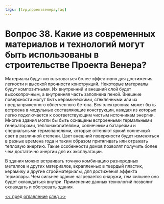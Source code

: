 ```yaml
---
tags: [tvp,проектвенера,faq]
---
```

# Вопрос 38. Какие из современных материалов и технологий могут быть использованы в строительстве Проекта Венера?

Материалы будут использоваться более эффективно для достижения легкости и высокой прочности конструкций. Некоторые материалы будут композитными. Их внутренний и внешний слой будет высокопрочным, а внутренняя часть заполнена пеной. Внешние поверхности могут быть керамическими, стеклянными или из преднапряженного облегченного бетона. Вся электроника может быть встроена в модульные составляющие конструкции, каждая из которых легко подключается к соответствующим чистым источникам энергии. Многие здания могли бы быть оснащены встроенными термальными генераторами, теплонакопителями, солнечными батареями и специальными термопанелями, которые оттеняют яркий солнечный свет в различной степени. Цвет внешний поверхности будет изменяться в разные времена года и таким образом притягивать или отражать тепловую энергию. Такие особенности домов позволят получить более чем достаточно энергии для их эксплуатации.

В здания можно встраивать точную комбинацию разнородных металлов и других материалов, вкрапленных в твердый пластик, керамику и другие стройматериалы, для достижения эффекта термопары. Чем сильнее здание нагревается снаружи, тем сильнее оно будет охлаждаться внутри. Применение данных технологий позволит охлаждать и обогревать здания.

[<< пред](%D0%92%D0%BE%D0%BF%D1%80%D0%BE%D1%81%2037.%20%D0%9E%D0%B1%D0%BB%D0%B0%D0%B4%D0%B0%D0%B5%D0%BC%20%D0%BB%D0%B8%20%D0%BC%D1%8B%20%D1%81%D0%B5%D0%B3%D0%BE%D0%B4%D0%BD%D1%8F%20%D1%81%D1%82%D1%80%D0%BE%D0%B8%D1%82%D0%B5%D0%BB%D1%8C%D0%BD%D1%8B%D0%BC%D0%B8%20%D1%82%D0%B5%D1%85%D0%BD%D0%BE%D0%BB%D0%BE%D0%B3%D0%B8%D1%8F%D0%BC%D0%B8%20%D0%B8%20%D0%BC%D0%B0%D1%82%D0%B5%D1%80%D0%B8%D0%B0%D0%BB%D0%B0%D0%BC%D0%B8,%20%D0%B4%D0%BE%D1%81%D1%82%D0%B0%D1%82%D0%BE%D1%87%D0%BD%D1%8B%D0%BC%D0%B8%20%D0%B4%D0%BB%D1%8F%20%D0%BF%D0%BE%D1%81%D1%82%D1%80%D0%BE%D0%B9%D0%BA%D0%B8.md) [оглавление](FAQ%20%D0%BF%D0%BE%20%D0%BF%D1%80%D0%BE%D0%B5%D0%BA%D1%82%D1%83%20%C2%AB%D0%92%D0%B5%D0%BD%D0%B5%D1%80%D0%B0%C2%BB.md) [след >>](%D0%92%D0%BE%D0%BF%D1%80%D0%BE%D1%81%2039.%20%D0%9A%D0%B0%D0%BA%D0%B8%D0%B5%20%D0%BD%D0%B0%D1%83%D1%87%D0%BD%D1%8B%D0%B5%20%D1%80%D0%B0%D0%B7%D1%80%D0%B0%D0%B1%D0%BE%D1%82%D0%BA%D0%B8%20(%D0%BC%D0%B0%D1%82%D0%B5%D1%80%D0%B8%D0%B0%D0%BB%D1%8B,%20%D1%82%D0%B5%D1%85%D0%BD%D0%BE%D0%BB%D0%BE%D0%B3%D0%B8%D0%B8)%20%D0%BD%D0%B5%D0%BE%D0%B1%D1%85%D0%BE%D0%B4%D0%B8%D0%BC%D1%8B%20%D0%B4%D0%BB%D1%8F%20%D1%80%D0%B5%D0%B0%D0%BB%D0%B8%D0%B7%D0%B0%D1%86%D0%B8%D0%B8%20%D0%BF%D1%80%D0%BE%D0%B5%D0%BA%D1%82%D0%B0.md)
